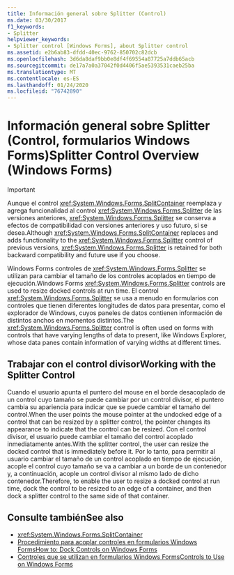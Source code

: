 ```yaml
---
title: Información general sobre Splitter (Control)
ms.date: 03/30/2017
f1_keywords:
- Splitter
helpviewer_keywords:
- Splitter control [Windows Forms], about Splitter control
ms.assetid: e2b6ab83-dfdd-40ec-9762-850702c82dcb
ms.openlocfilehash: 3d6da8daf9bb0e8df4f69554a87725a7ddb65acb
ms.sourcegitcommit: de17a7a0a37042f0d4406f5ae5393531caeb25ba
ms.translationtype: MT
ms.contentlocale: es-ES
ms.lasthandoff: 01/24/2020
ms.locfileid: "76742890"
---
```

# <a name="splitter-control-overview-windows-forms"></a><span data-ttu-id="48fa9-102">Información general sobre Splitter (Control, formularios Windows Forms)</span><span class="sxs-lookup"><span data-stu-id="48fa9-102">Splitter Control Overview (Windows Forms)</span></span>
> [!IMPORTANT]
> <span data-ttu-id="48fa9-103">Aunque el control <xref:System.Windows.Forms.SplitContainer> reemplaza y agrega funcionalidad al control <xref:System.Windows.Forms.Splitter> de las versiones anteriores, <xref:System.Windows.Forms.Splitter> se conserva a efectos de compatibilidad con versiones anteriores y uso futuro, si se desea.</span><span class="sxs-lookup"><span data-stu-id="48fa9-103">Although <xref:System.Windows.Forms.SplitContainer> replaces and adds functionality to the <xref:System.Windows.Forms.Splitter> control of previous versions, <xref:System.Windows.Forms.Splitter> is retained for both backward compatibility and future use if you choose.</span></span>  
  
 <span data-ttu-id="48fa9-104">Windows Forms controles de <xref:System.Windows.Forms.Splitter> se utilizan para cambiar el tamaño de los controles acoplados en tiempo de ejecución.</span><span class="sxs-lookup"><span data-stu-id="48fa9-104">Windows Forms <xref:System.Windows.Forms.Splitter> controls are used to resize docked controls at run time.</span></span> <span data-ttu-id="48fa9-105">El control <xref:System.Windows.Forms.Splitter> se usa a menudo en formularios con controles que tienen diferentes longitudes de datos para presentar, como el explorador de Windows, cuyos paneles de datos contienen información de distintos anchos en momentos distintos.</span><span class="sxs-lookup"><span data-stu-id="48fa9-105">The <xref:System.Windows.Forms.Splitter> control is often used on forms with controls that have varying lengths of data to present, like Windows Explorer, whose data panes contain information of varying widths at different times.</span></span>  
  
## <a name="working-with-the-splitter-control"></a><span data-ttu-id="48fa9-106">Trabajar con el control divisor</span><span class="sxs-lookup"><span data-stu-id="48fa9-106">Working with the Splitter Control</span></span>  
 <span data-ttu-id="48fa9-107">Cuando el usuario apunta el puntero del mouse en el borde desacoplado de un control cuyo tamaño se puede cambiar por un control divisor, el puntero cambia su apariencia para indicar que se puede cambiar el tamaño del control.</span><span class="sxs-lookup"><span data-stu-id="48fa9-107">When the user points the mouse pointer at the undocked edge of a control that can be resized by a splitter control, the pointer changes its appearance to indicate that the control can be resized.</span></span> <span data-ttu-id="48fa9-108">Con el control divisor, el usuario puede cambiar el tamaño del control acoplado inmediatamente antes.</span><span class="sxs-lookup"><span data-stu-id="48fa9-108">With the splitter control, the user can resize the docked control that is immediately before it.</span></span> <span data-ttu-id="48fa9-109">Por lo tanto, para permitir al usuario cambiar el tamaño de un control acoplado en tiempo de ejecución, acople el control cuyo tamaño se va a cambiar a un borde de un contenedor y, a continuación, acople un control divisor al mismo lado de dicho contenedor.</span><span class="sxs-lookup"><span data-stu-id="48fa9-109">Therefore, to enable the user to resize a docked control at run time, dock the control to be resized to an edge of a container, and then dock a splitter control to the same side of that container.</span></span>  
  
## <a name="see-also"></a><span data-ttu-id="48fa9-110">Consulte también</span><span class="sxs-lookup"><span data-stu-id="48fa9-110">See also</span></span>

- <xref:System.Windows.Forms.SplitContainer>
- [<span data-ttu-id="48fa9-111">Procedimiento para acoplar controles en formularios Windows Forms</span><span class="sxs-lookup"><span data-stu-id="48fa9-111">How to: Dock Controls on Windows Forms</span></span>](how-to-dock-controls-on-windows-forms.md)
- [<span data-ttu-id="48fa9-112">Controles que se utilizan en formularios Windows Forms</span><span class="sxs-lookup"><span data-stu-id="48fa9-112">Controls to Use on Windows Forms</span></span>](controls-to-use-on-windows-forms.md)
